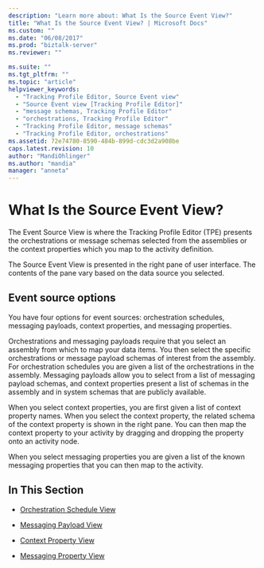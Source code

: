 ```yaml
---
description: "Learn more about: What Is the Source Event View?"
title: "What Is the Source Event View? | Microsoft Docs"
ms.custom: ""
ms.date: "06/08/2017"
ms.prod: "biztalk-server"
ms.reviewer: ""

ms.suite: ""
ms.tgt_pltfrm: ""
ms.topic: "article"
helpviewer_keywords: 
  - "Tracking Profile Editor, Source Event view"
  - "Source Event view [Tracking Profile Editor]"
  - "message schemas, Tracking Profile Editor"
  - "orchestrations, Tracking Profile Editor"
  - "Tracking Profile Editor, message schemas"
  - "Tracking Profile Editor, orchestrations"
ms.assetid: 72e74780-8590-484b-899d-cdc3d2a908be
caps.latest.revision: 10
author: "MandiOhlinger"
ms.author: "mandia"
manager: "anneta"
---
```

# What Is the Source Event View?
The Event Source View is where the Tracking Profile Editor (TPE) presents the orchestrations or message schemas selected from the assemblies or the context properties which you map to the activity definition.  
  
 The Source Event View is presented in the right pane of user interface. The contents of the pane vary based on the data source you selected.  
  
## Event source options  
 You have four options for event sources: orchestration schedules, messaging payloads, context properties, and messaging properties.  
  
 Orchestrations and messaging payloads require that you select an assembly from which to map your data items. You then select the specific orchestrations or message payload schemas of interest from the assembly. For orchestration schedules you are given a list of the orchestrations in the assembly. Messaging payloads allow you to select from a list of messaging payload schemas, and context properties present a list of schemas in the assembly and in system schemas that are publicly available.  
  
 When you select context properties, you are first given a list of context property names. When you select the context property, the related schema of the context property is shown in the right pane. You can then map the context property to your activity by dragging and dropping the property onto an activity node.  
  
 When you select messaging properties you are given a list of the known messaging properties that you can then map to the activity.  
  
## In This Section  
  
-   [Orchestration Schedule View](../core/orchestration-schedule-view.md)  
  
-   [Messaging Payload View](../core/messaging-payload-view.md)  
  
-   [Context Property View](../core/context-property-view.md)  
  
-   [Messaging Property View](../core/messaging-property-view.md)
